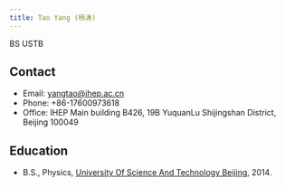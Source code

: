 ```yaml
---
title: Tao Yang (杨涛)
---
```


BS USTB 

## Contact 
- Email: yangtao@ihep.ac.cn 
- Phone: +86-17600973618
- Office: IHEP Main building B426, 19B YuquanLu Shijingshan District, Beijing 100049

## Education
- B.S., Physics, [University Of Science And Technology Beijing](http://www.ustb.edu.cn/), 2014.



